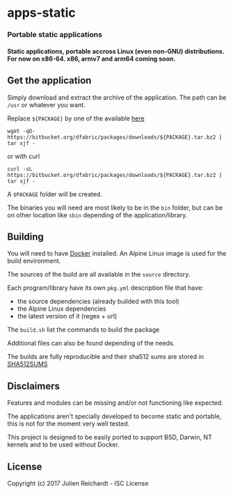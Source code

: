 # apps-static

### Portable static applications

#### Static applications, portable accross Linux (even non-GNU) distributions. For now on x86-64. x86, armv7 and arm64 coming soon.

## Get the application

Simply download and extract the archive of the application. The path can be `/usr` or whatever you want.

Replace `${PACKAGE}` by one of the available [here](https://bitbucket.org/dfabric/packages/downloads/)

`wget -qO- https://bitbucket.org/dfabric/packages/downloads/${PACKAGE}.tar.bz2 | tar xjf -`

 or with curl

`curl -sL https://bitbucket.org/dfabric/packages/downloads/${PACKAGE}.tar.bz2 | tar xjf -`

A `$PACKAGE` folder will be created.

The binaries you will need are most likely to be in the `bin` folder, but can be on other location like `sbin` depending of the application/library.

## Building

You will need to have [Docker](https://www.docker.com/) installed. An Alpine Linux image is used for the build environment.

The sources of the build are all available in the `source` directory.

Each program/library have its own `pkg.yml` description file that have:
- the source dependencies (already builded with this tool)
- the Alpine Linux dependencies
- the latest version of it (regex + url)

The `build.sh` list the commands to build the package

Additional files can also be found depending of the needs.


The builds are fully reproducible and their sha512 sums are stored in [SHA512SUMS](https://bitbucket.org/dfabric/packages/downloads/SHA512SUMS)

## Disclaimers

Features and modules can be missing and/or not functioning like expected.

The applications aren't specially developed to become static and portable, this is not for the moment very well tested.

This project is designed to be easily ported to support BSD, Darwin, NT kernels and to be used without Docker.


## License

Copyright (c) 2017 Julien Reichardt - ISC License
